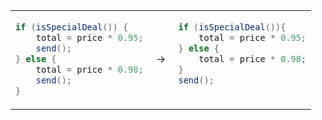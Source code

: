 <table> 
<tr>
  <td valign="top">

```java
if (isSpecialDeal()) {
    total = price * 0.95;
    send();
} else {
    total = price * 0.98;
    send();
}
```
  </td>
  <td valign="center">&nbsp;→&nbsp;</td>
  <td valign="top">

```java
if (isSpecialDeal()){
    total = price * 0.95;
} else {
    total = price * 0.98;
}
send();

```
  </td>
</tr>
</table>